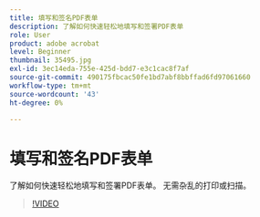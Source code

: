 ```yaml
---
title: 填写和签名PDF表单
description: 了解如何快速轻松地填写和签署PDF表单
role: User
product: adobe acrobat
level: Beginner
thumbnail: 35495.jpg
exl-id: 3ec14eda-755e-425d-bdd7-e3c1cac8f7af
source-git-commit: 490175fbcac50fe1bd7abf8bbffad6fd97061660
workflow-type: tm+mt
source-wordcount: '43'
ht-degree: 0%

---
```


# 填写和签名PDF表单

了解如何快速轻松地填写和签署PDF表单。 无需杂乱的打印或扫描。

>[!VIDEO](https://video.tv.adobe.com/v/35495?hidetitle=true)

